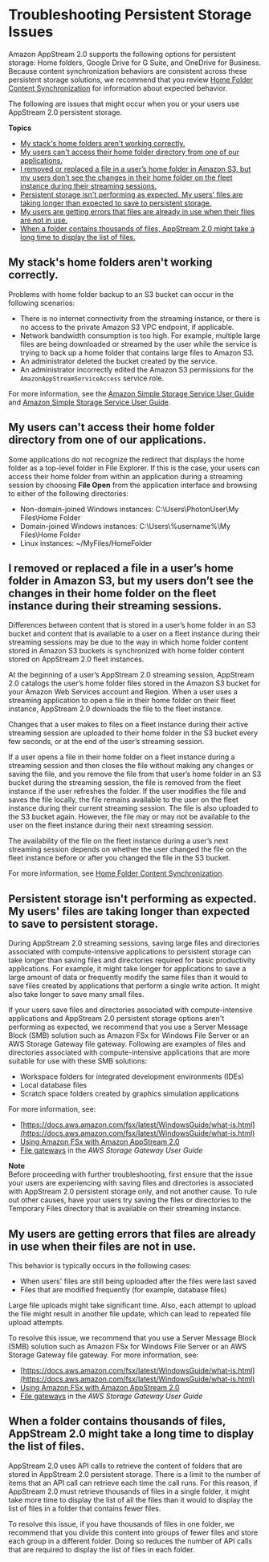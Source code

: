 # Troubleshooting Persistent Storage Issues<a name="troubleshooting-persistent-storage"></a>

Amazon AppStream 2\.0 supports the following options for persistent storage: Home folders, Google Drive for G Suite, and OneDrive for Business\. Because content synchronization behaviors are consistent across these persistent storage solutions, we recommend that you review [Home Folder Content Synchronization](home-folders.md#home-folders-content-synchronization) for information about expected behavior\.

The following are issues that might occur when you or your users use AppStream 2\.0 persistent storage\. 

**Topics**
+ [My stack's home folders aren't working correctly\.](#troubleshooting-s3-failures)
+ [My users can't access their home folder directory from one of our applications\.](#alternate-path-accessing-home-folders)
+ [I removed or replaced a file in a user’s home folder in Amazon S3, but my users don’t see the changes in their home folder on the fleet instance during their streaming sessions\.](#removed-replaced-folder-in-s3-users-dont-see-changes-on-fleet-instance)
+ [Persistent storage isn't performing as expected\. My users' files are taking longer than expected to save to persistent storage\.](#troubleshooting-persistent-storage-applications-take-long-time-to-save-to-home-folder)
+ [My users are getting errors that files are already in use when their files are not in use\.](#troubleshooting-persistent-storage-application-errors-files-already-in-use)
+ [When a folder contains thousands of files, AppStream 2\.0 might take a long time to display the list of files\.](#troubleshooting-persistent-storage-delay-listing-thousands-of-files-in-folder)

## My stack's home folders aren't working correctly\.<a name="troubleshooting-s3-failures"></a>

Problems with home folder backup to an S3 bucket can occur in the following scenarios:
+ There is no internet connectivity from the streaming instance, or there is no access to the private Amazon S3 VPC endpoint, if applicable\.
+ Network bandwidth consumption is too high\. For example, multiple large files are being downloaded or streamed by the user while the service is trying to back up a home folder that contains large files to Amazon S3\.
+ An administrator deleted the bucket created by the service\.
+ An administrator incorrectly edited the Amazon S3 permissions for the `AmazonAppStreamServiceAccess` service role\.

For more information, see the [Amazon Simple Storage Service User Guide](https://docs.aws.amazon.com/AmazonS3/latest/user-guide/) and [Amazon Simple Storage Service User Guide](https://docs.aws.amazon.com/AmazonS3/latest/dev/)\.

## My users can't access their home folder directory from one of our applications\.<a name="alternate-path-accessing-home-folders"></a>

Some applications do not recognize the redirect that displays the home folder as a top\-level folder in File Explorer\. If this is the case, your users can access their home folder from within an application during a streaming session by choosing **File Open** from the application interface and browsing to either of the following directories: 
+ Non\-domain\-joined Windows instances: C:\\Users\\PhotonUser\\My Files\\Home Folder
+ Domain\-joined Windows instances: C:\\Users\\%username%\\My Files\\Home Folder
+ Linux instances: \~/MyFiles/HomeFolder

## I removed or replaced a file in a user’s home folder in Amazon S3, but my users don’t see the changes in their home folder on the fleet instance during their streaming sessions\.<a name="removed-replaced-folder-in-s3-users-dont-see-changes-on-fleet-instance"></a>

Differences between content that is stored in a user’s home folder in an S3 bucket and content that is available to a user on a fleet instance during their streaming sessions may be due to the way in which home folder content stored in Amazon S3 buckets is synchronized with home folder content stored on AppStream 2\.0 fleet instances\. 

At the beginning of a user’s AppStream 2\.0 streaming session, AppStream 2\.0 catalogs the user’s home folder files stored in the Amazon S3 bucket for your Amazon Web Services account and Region\. When a user uses a streaming application to open a file in their home folder on their fleet instance, AppStream 2\.0 downloads the file to the fleet instance\. 

Changes that a user makes to files on a fleet instance during their active streaming session are uploaded to their home folder in the S3 bucket every few seconds, or at the end of the user’s streaming session\. 

If a user opens a file in their home folder on a fleet instance during a streaming session and then closes the file without making any changes or saving the file, and you remove the file from that user’s home folder in an S3 bucket during the streaming session, the file is removed from the fleet instance if the user refreshes the folder\. If the user modifies the file and saves the file locally, the file remains available to the user on the fleet instance during their current streaming session\. The file is also uploaded to the S3 bucket again\. However, the file may or may not be available to the user on the fleet instance during their next streaming session\. 

The availability of the file on the fleet instance during a user’s next streaming session depends on whether the user changed the file on the fleet instance before or after you changed the file in the S3 bucket\.

For more information, see [Home Folder Content Synchronization](home-folders.md#home-folders-content-synchronization)\.

## Persistent storage isn't performing as expected\. My users' files are taking longer than expected to save to persistent storage\.<a name="troubleshooting-persistent-storage-applications-take-long-time-to-save-to-home-folder"></a>

During AppStream 2\.0 streaming sessions, saving large files and directories associated with compute\-intensive applications to persistent storage can take longer than saving files and directories required for basic productivity applications\. For example, it might take longer for applications to save a large amount of data or frequently modify the same files than it would to save files created by applications that perform a single write action\. It might also take longer to save many small files\.

If your users save files and directories associated with compute\-intensive applications and AppStream 2\.0 persistent storage options aren't performing as expected, we recommend that you use a Server Message Block \(SMB\) solution such as Amazon FSx for Windows File Server or an AWS Storage Gateway file gateway\. Following are examples of files and directories associated with compute\-intensive applications that are more suitable for use with these SMB solutions:
+ Workspace folders for integrated development environments \(IDEs\)
+ Local database files
+ Scratch space folders created by graphics simulation applications

For more information, see:
+  [https://docs.aws.amazon.com/fsx/latest/WindowsGuide/what-is.html](https://docs.aws.amazon.com/fsx/latest/WindowsGuide/what-is.html)
+ [Using Amazon FSx with Amazon AppStream 2\.0 ](https://aws.amazon.com/blogs/desktop-and-application-streaming/using-amazon-fsx-with-amazon-appstream-2-0/)
+ [File gateways](https://docs.aws.amazon.com/storagegateway/latest/userguide/StorageGatewayConcepts.html#file-gateway-concepts) in the *AWS Storage Gateway User Guide*

**Note**  
Before proceeding with further troubleshooting, first ensure that the issue your users are experiencing with saving files and directories is associated with AppStream 2\.0 persistent storage only, and not another cause\. To rule out other causes, have your users try saving the files or directories to the Temporary Files directory that is available on their streaming instance\.

## My users are getting errors that files are already in use when their files are not in use\.<a name="troubleshooting-persistent-storage-application-errors-files-already-in-use"></a>

This behavior is typically occurs in the following cases:
+ When users' files are still being uploaded after the files were last saved 
+ Files that are modified frequently \(for example, database files\)

Large file uploads might take significant time\. Also, each attempt to upload the file might result in another file update, which can lead to repeated file upload attempts\.

To resolve this issue, we recommend that you use a Server Message Block \(SMB\) solution such as Amazon FSx for Windows File Server or an AWS Storage Gateway file gateway\. For more information, see:
+  [https://docs.aws.amazon.com/fsx/latest/WindowsGuide/what-is.html](https://docs.aws.amazon.com/fsx/latest/WindowsGuide/what-is.html)
+ [Using Amazon FSx with Amazon AppStream 2\.0 ](https://aws.amazon.com/blogs/desktop-and-application-streaming/using-amazon-fsx-with-amazon-appstream-2-0/)
+ [File gateways](https://docs.aws.amazon.com/storagegateway/latest/userguide/StorageGatewayConcepts.html#file-gateway-concepts) in the *AWS Storage Gateway User Guide*

## When a folder contains thousands of files, AppStream 2\.0 might take a long time to display the list of files\.<a name="troubleshooting-persistent-storage-delay-listing-thousands-of-files-in-folder"></a>

AppStream 2\.0 uses API calls to retrieve the content of folders that are stored in AppStream 2\.0 persistent storage\. There is a limit to the number of items that an API call can retrieve each time the call runs\. For this reason, if AppStream 2\.0 must retrieve thousands of files in a single folder, it might take more time to display the list of all the files than it would to display the list of files in a folder that contains fewer files\.

To resolve this issue, if you have thousands of files in one folder, we recommend that you divide this content into groups of fewer files and store each group in a different folder\. Doing so reduces the number of API calls that are required to display the list of files in each folder\. 